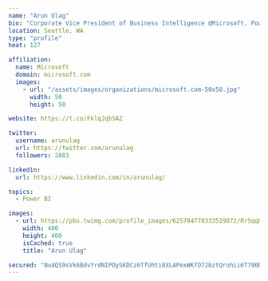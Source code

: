```yaml
---
name: "Arun Ulag"
bio: "Corporate Vice President of Business Intelligence @Microsoft. Power BI, Azure Analysis Services, SQL Server Analysis Services, SQL Server Reporting Services"
location: Seattle, WA
type: "profile"
heat: 127

affiliation:
  name: Microsoft
  domain: microsoft.com
  images:
    - url: "/assets/images/organizations/microsoft.com-50x50.jpg"
      width: 50
      height: 50

website: https://t.co/FklqJqbSAZ

twitter:
  username: arunulag
  url: https://twitter.com/arunulag
  followers: 2883

linkedin:
  url: https://www.linkedin.com/in/arunulag/

topics:
  - Power BI

images:
  - url: https://pbs.twimg.com/profile_images/625784770333519872/RrSqqUEZ_400x400.jpg
    width: 400
    height: 400
    isCached: true
    title: "Arun Ulag"

secured: "NuAQS9sVk6BdvYrdNIPOySKDCz6TfUhti8XLAPexWKfD72bztQrohii6T790D2kt8KDmeU1Od97VcSTaU7nTyVN+PwkFMlNDQ4PD/hjfUOSOaNSIdPODNMO5UsJyr6DCqJEtGU5zh5lC6kaLbRH+OqsRTFDzRiDuc08EaLlkPhikuxe5+nf4hqjn1aXnRchGUFeaVsWMqHybWQBPM33Wo8LX7Zb0P6rGVABNkPEVo11xR/TEzmwi7hkPGYA/B2tCiP0FnxwZCa2HxVPg5BX8JwP8X7IIquhVfmeWPKlAIB7tuSKDuVQ2xlPlDoTqPT7Ku5ZnYdOUAk/CqV80JJV7FwIeRMjBKP2b6nTyu59ka5n7IlPTtlH51krTNjIyVdAtdKsXkMDiTMlP4F9pDRmAMDioSvdPULYXn1owlr+xJT4=;eY3bzeV5rHjDWB1iT8WA6A=="
---
```


